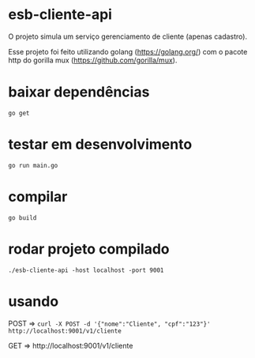 # esb-cliente-api

O projeto simula um serviço gerenciamento de cliente (apenas cadastro).

Esse projeto foi feito utilizando golang (https://golang.org/) com o pacote http do gorilla mux (https://github.com/gorilla/mux).

# baixar dependências

`go get`

# testar em desenvolvimento

`go run main.go`

# compilar

`go build`

# rodar projeto compilado

`./esb-cliente-api -host localhost -port 9001`

# usando

POST => `curl -X POST -d '{"nome":"Cliente", "cpf":"123"}' http://localhost:9001/v1/cliente`

GET  => http://localhost:9001/v1/cliente
